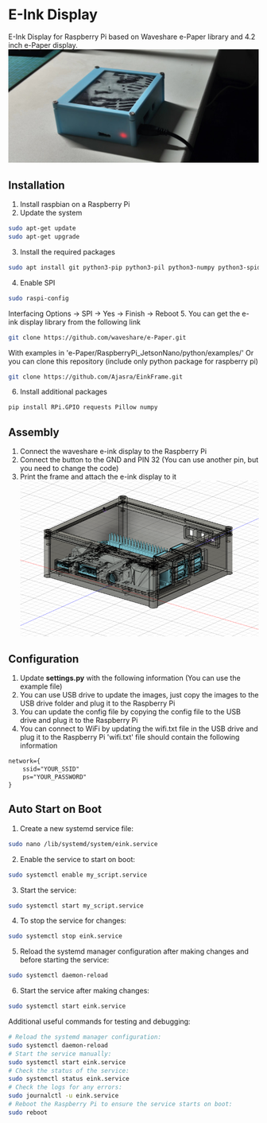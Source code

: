 
# E-Ink Display
E-Ink Display for Raspberry Pi based on Waveshare e-Paper library and 4.2 inch e-Paper display.
![E-Ink Display](readme/frame.jpg)

## Installation
1. Install raspbian on a Raspberry Pi
2. Update the system
```bash
sudo apt-get update
sudo apt-get upgrade
```
3. Install the required packages
```bash
sudo apt install git python3-pip python3-pil python3-numpy python3-spidev -y
```
4. Enable SPI
```bash
sudo raspi-config
```
Interfacing Options -> SPI -> Yes -> Finish -> Reboot
5. You can get the e-ink display library from the following link
```bash
git clone https://github.com/waveshare/e-Paper.git
```
With examples in 'e-Paper/RaspberryPi_JetsonNano/python/examples/'
Or you can clone this repository (include only python package for raspberry pi)
```bash
git clone https://github.com/Ajasra/EinkFrame.git
```
6. Install additional packages
```bash
pip install RPi.GPIO requests Pillow numpy
```

## Assembly
1. Connect the waveshare e-ink display to the Raspberry Pi
2. Connect the button to the GND and PIN 32 (You can use another pin, but you need to change the code)
3. Print the frame and attach the e-ink display to it
![3D Model](readme/3d%20model.png)

## Configuration
1. Update <b>settings.py</b> with the following information (You can use the example file)
2. You can use USB drive to update the images, just copy the images to the USB drive folder and plug it to the Raspberry Pi
3. You can update the config file by copying the config file to the USB drive and plug it to the Raspberry Pi
4. You can connect to WiFi by updating the wifi.txt file in the USB drive and plug it to the Raspberry Pi
'wifi.txt' file should contain the following information
```
network={
    ssid="YOUR_SSID"
    ps="YOUR_PASSWORD"
}
```

## Auto Start on Boot
1. Create a new systemd service file:
```bash
sudo nano /lib/systemd/system/eink.service
```
2. Enable the service to start on boot:
```bash
sudo systemctl enable my_script.service
```
3. Start the service:
```bash
sudo systemctl start my_script.service
```
4. To stop the service for changes:
```bash
sudo systemctl stop eink.service
```
5. Reload the systemd manager configuration after making changes and before starting the service:
```bash
sudo systemctl daemon-reload
```
6. Start the service after making changes:
```bash
sudo systemctl start eink.service
```

Additional useful commands for testing and debugging:
```bash
# Reload the systemd manager configuration:
sudo systemctl daemon-reload
# Start the service manually:
sudo systemctl start eink.service
# Check the status of the service:
sudo systemctl status eink.service
# Check the logs for any errors:
sudo journalctl -u eink.service
# Reboot the Raspberry Pi to ensure the service starts on boot:
sudo reboot
```